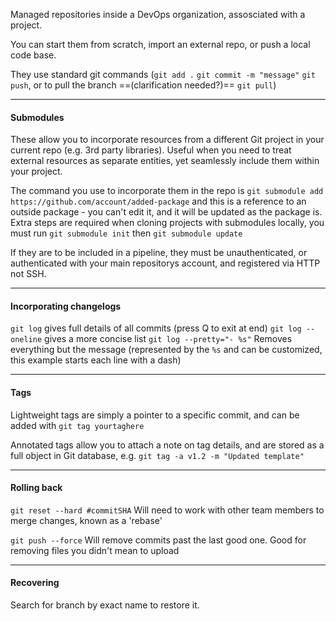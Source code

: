  Managed repositories inside a DevOps organization, assosciated with a project.

 You can start them from scratch, import an external repo, or push a local code base.
 
 They use standard git commands (`git add .` `git commit -m "message"` `git push`, or to pull the branch ==(clarification needed?)== `git pull`)

 ---

 #### Submodules

 These allow you to incorporate resources from a different Git project in your current repo (e.g. 3rd party libraries).  Useful when you need to treat external resources as separate entities, yet seamlessly include them within your project.

 The command you use to incorporate them in the repo is `git submodule add https://github.com/account/added-package` and this is a reference to an outside package - you can't edit it, and it will be updated as the package is.  Extra steps are required when cloning projects with submodules locally, you must run `git submodule init` then `git submodule update`

 If they are to be included in a pipeline, they must be unauthenticated, or authenticated with your main repositorys account, and registered via HTTP not SSH.

 ---

 #### Incorporating changelogs

 `git log` gives full details of all commits (press Q to exit at end)
 `git log --oneline` gives a more concise list
 `git log --pretty="- %s"` Removes everything but the message (represented by the `%s` and can be customized, this example starts each line with a dash)

 ---

#### Tags

Lightweight tags are simply a pointer to a specific commit, and can be added with `git tag yourtaghere`

Annotated tags allow you to attach a note on tag details, and are stored as a full object in Git database, e.g. `git tag -a v1.2 -m "Updated template"`

----

#### Rolling back

 `git reset --hard #commitSHA` 
 Will need to work with other team members to merge changes, known as a 'rebase'

 `git push --force`
 Will remove commits past the last good one.  Good for removing files you didn't mean to upload

 ----

 #### Recovering

 Search for branch by exact name to restore it.
